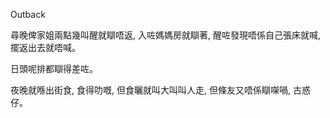 Outback

尋晚俾家姐兩點幾叫醒就瞓唔返, 入咗媽媽房就瞓著, 醒咗發現唔係自己張床就喊, 擺返出去就唔喊。

日頭呢排都瞓得差咗。

夜晚就喺出街食, 食得叻嘅, 但食曬就叫大叫叫人走, 但條友又唔係瞓㗎喎, 古惑仔。
